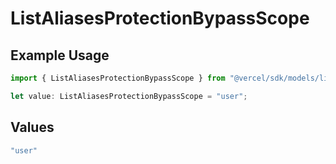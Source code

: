 # ListAliasesProtectionBypassScope

## Example Usage

```typescript
import { ListAliasesProtectionBypassScope } from "@vercel/sdk/models/listaliasesop.js";

let value: ListAliasesProtectionBypassScope = "user";
```

## Values

```typescript
"user"
```
